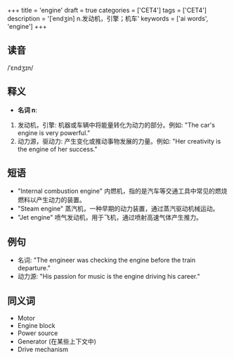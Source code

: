+++
title = 'engine'
draft = true
categories = ['CET4']
tags = ['CET4']
description = '[ˈendʒin] n.发动机，引擎；机车'
keywords = ['ai words', 'engine']
+++

## 读音
/ˈɛndʒɪn/

## 释义
- **名词 n**:
1. 发动机，引擎: 机器或车辆中将能量转化为动力的部分。例如: "The car's engine is very powerful."
2. 动力源，驱动力: 产生变化或推动事物发展的力量。例如: "Her creativity is the engine of her success."

## 短语
- "Internal combustion engine" 内燃机，指的是汽车等交通工具中常见的燃烧燃料以产生动力的装置。
- "Steam engine" 蒸汽机，一种早期的动力装置，通过蒸汽驱动机械运动。
- "Jet engine" 喷气发动机，用于飞机，通过喷射高速气体产生推力。

## 例句
- 名词: "The engineer was checking the engine before the train departure."
- 动力源: "His passion for music is the engine driving his career."

## 同义词
- Motor
- Engine block
- Power source
- Generator (在某些上下文中)
- Drive mechanism
